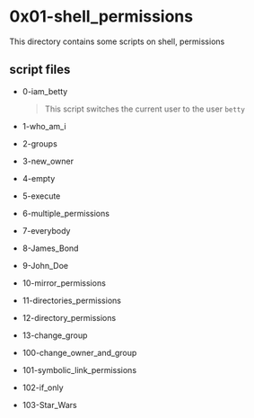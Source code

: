 # 0x01-shell_permissions

This directory contains some scripts on shell, permissions

## script files

* 0-iam_betty

    > This script switches the current user to the user `betty`
    
* 1-who_am_i
* 2-groups
* 3-new_owner
* 4-empty
* 5-execute
* 6-multiple_permissions
* 7-everybody
* 8-James_Bond
* 9-John_Doe
* 10-mirror_permissions
* 11-directories_permissions
* 12-directory_permissions
* 13-change_group
* 100-change_owner_and_group
* 101-symbolic_link_permissions
* 102-if_only
* 103-Star_Wars

